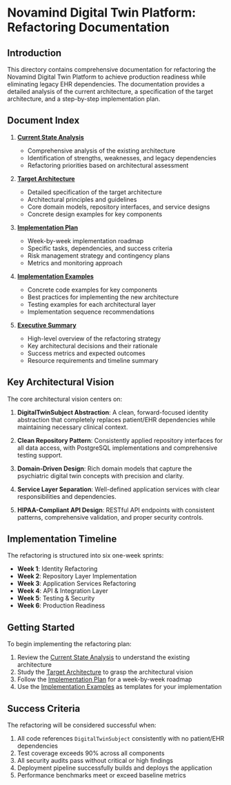 # Novamind Digital Twin Platform: Refactoring Documentation

## Introduction

This directory contains comprehensive documentation for refactoring the Novamind Digital Twin Platform to achieve production readiness while eliminating legacy EHR dependencies. The documentation provides a detailed analysis of the current architecture, a specification of the target architecture, and a step-by-step implementation plan.

## Document Index

1. **[Current State Analysis](00_CURRENT_STATE_ANALYSIS.md)**
   - Comprehensive analysis of the existing architecture
   - Identification of strengths, weaknesses, and legacy dependencies
   - Refactoring priorities based on architectural assessment

2. **[Target Architecture](01_TARGET_ARCHITECTURE.md)**
   - Detailed specification of the target architecture
   - Architectural principles and guidelines
   - Core domain models, repository interfaces, and service designs
   - Concrete design examples for key components

3. **[Implementation Plan](02_IMPLEMENTATION_PLAN.md)**
   - Week-by-week implementation roadmap
   - Specific tasks, dependencies, and success criteria
   - Risk management strategy and contingency plans
   - Metrics and monitoring approach

4. **[Implementation Examples](03_IMPLEMENTATION_EXAMPLES.md)**
   - Concrete code examples for key components
   - Best practices for implementing the new architecture
   - Testing examples for each architectural layer
   - Implementation sequence recommendations

5. **[Executive Summary](04_EXECUTIVE_SUMMARY.md)**
   - High-level overview of the refactoring strategy
   - Key architectural decisions and their rationale
   - Success metrics and expected outcomes
   - Resource requirements and timeline summary

## Key Architectural Vision

The core architectural vision centers on:

1. **DigitalTwinSubject Abstraction**: A clean, forward-focused identity abstraction that completely replaces patient/EHR dependencies while maintaining necessary clinical context.

2. **Clean Repository Pattern**: Consistently applied repository interfaces for all data access, with PostgreSQL implementations and comprehensive testing support.

3. **Domain-Driven Design**: Rich domain models that capture the psychiatric digital twin concepts with precision and clarity.

4. **Service Layer Separation**: Well-defined application services with clear responsibilities and dependencies.

5. **HIPAA-Compliant API Design**: RESTful API endpoints with consistent patterns, comprehensive validation, and proper security controls.

## Implementation Timeline

The refactoring is structured into six one-week sprints:

- **Week 1**: Identity Refactoring
- **Week 2**: Repository Layer Implementation
- **Week 3**: Application Services Refactoring
- **Week 4**: API & Integration Layer
- **Week 5**: Testing & Security
- **Week 6**: Production Readiness

## Getting Started

To begin implementing the refactoring plan:

1. Review the [Current State Analysis](00_CURRENT_STATE_ANALYSIS.md) to understand the existing architecture
2. Study the [Target Architecture](01_TARGET_ARCHITECTURE.md) to grasp the architectural vision
3. Follow the [Implementation Plan](02_IMPLEMENTATION_PLAN.md) for a week-by-week roadmap
4. Use the [Implementation Examples](03_IMPLEMENTATION_EXAMPLES.md) as templates for your implementation

## Success Criteria

The refactoring will be considered successful when:

1. All code references `DigitalTwinSubject` consistently with no patient/EHR dependencies
2. Test coverage exceeds 90% across all components
3. All security audits pass without critical or high findings
4. Deployment pipeline successfully builds and deploys the application
5. Performance benchmarks meet or exceed baseline metrics